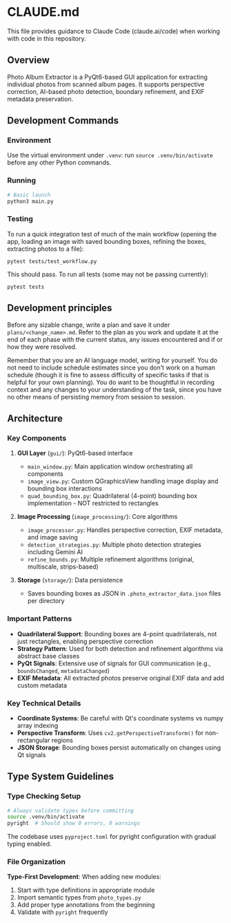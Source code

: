 # CLAUDE.md

This file provides guidance to Claude Code (claude.ai/code) when working with code in this repository.

## Overview

Photo Album Extractor is a PyQt6-based GUI application for extracting individual photos from scanned album pages. It supports perspective correction, AI-based photo detection, boundary refinement, and EXIF metadata preservation.

## Development Commands

### Environment

Use the virtual environment under `.venv`: run `source .venv/bin/activate` 
before any other Python commands.

### Running

```bash
# Basic launch
python3 main.py
```

### Testing

To run a quick integration test of much of the main workflow (opening the app,
loading an image with saved bounding boxes, refining the boxes, extracting
photos to a file):

```
pytest tests/test_workflow.py
```

This should pass. To run all tests (some may not be passing currently):

```
pytest tests
```

## Development principles

Before any sizable change, write a plan and save it under
`plans/<change_name>.md`. Refer to the plan as you work and update it
at the end of each phase with the current status, any issues encountered and if
or how they were resolved.

Remember that you are an AI language model, writing for yourself. You
do not need to include schedule estimates since you don't work on a human
schedule (though it is fine to assess difficulty of specific tasks if that is
helpful for your own planning). You do want to be thoughtful in recording
context and any changes to your understanding of the task, since
you have no other means of persisting memory from session to session.

## Architecture

### Key Components

1. **GUI Layer** (`gui/`): PyQt6-based interface
   - `main_window.py`: Main application window orchestrating all components
   - `image_view.py`: Custom QGraphicsView handling image display and bounding box interactions
   - `quad_bounding_box.py`: Quadrilateral (4-point) bounding box implementation - NOT restricted to rectangles

2. **Image Processing** (`image_processing/`): Core algorithms
   - `image_processor.py`: Handles perspective correction, EXIF metadata, and image saving
   - `detection_strategies.py`: Multiple photo detection strategies including Gemini AI
   - `refine_bounds.py`: Multiple refinement algorithms (original, multiscale, strips-based)

3. **Storage** (`storage/`): Data persistence
   - Saves bounding boxes as JSON in `.photo_extractor_data.json` files per directory

### Important Patterns

- **Quadrilateral Support**: Bounding boxes are 4-point quadrilaterals, not just rectangles, enabling perspective correction
- **Strategy Pattern**: Used for both detection and refinement algorithms via abstract base classes
- **PyQt Signals**: Extensive use of signals for GUI communication (e.g., `boundsChanged`, `metadataChanged`)
- **EXIF Metadata**: All extracted photos preserve original EXIF data and add custom metadata

### Key Technical Details

- **Coordinate Systems**: Be careful with Qt's coordinate systems vs numpy array indexing
- **Perspective Transform**: Uses `cv2.getPerspectiveTransform()` for non-rectangular regions
- **JSON Storage**: Bounding boxes persist automatically on changes using Qt signals

## Type System Guidelines

### Type Checking Setup

```bash
# Always validate types before committing
source .venv/bin/activate
pyright  # Should show 0 errors, 0 warnings
```

The codebase uses `pyproject.toml` for pyright configuration with gradual typing enabled.

### File Organization

**Type-First Development**: When adding new modules:

1. Start with type definitions in appropriate module
2. Import semantic types from `photo_types.py`
3. Add proper type annotations from the beginning
4. Validate with `pyright` frequently
